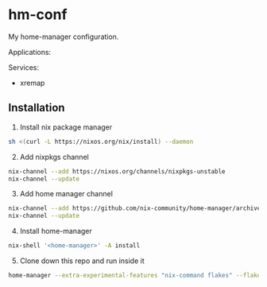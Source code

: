 # hm-conf

My home-manager configuration.

Applications:

Services:
- xremap

## Installation

1. Install nix package manager

``` bash
sh <(curl -L https://nixos.org/nix/install) --daemon
```

2. Add nixpkgs channel

``` bash
nix-channel --add https://nixos.org/channels/nixpkgs-unstable
nix-channel --update
```

3. Add home manager channel

``` bash
nix-channel --add https://github.com/nix-community/home-manager/archive/master.tar.gz home-manager
nix-channel --update
```

4. Install home-manager

``` bash
nix-shell '<home-manager>' -A install
```

5. Clone down this repo and run inside it

``` bash
home-manager --extra-experimental-features "nix-command flakes" --flake . switch
```